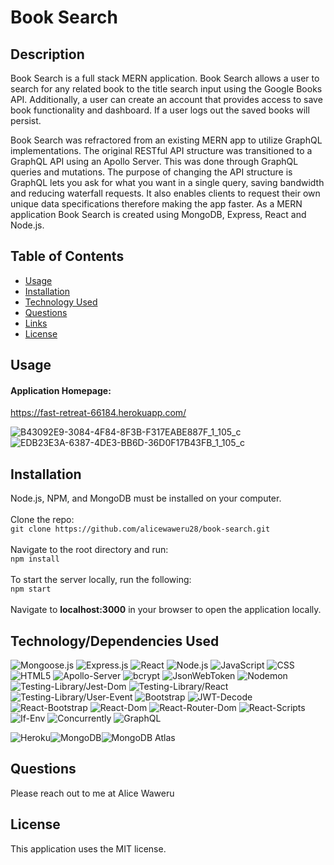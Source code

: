 # Book Search


## Description
Book Search is a full stack MERN application. Book Search allows a user to search for any related book to the title search input using the Google Books API. Additionally, a user can create an account that provides access to save book functionality and dashboard. If a user logs out the saved books will persist.

Book Search was refractored from an existing MERN app to utilize GraphQL implementations. The original RESTful API structure was transitioned to a GraphQL API using an Apollo Server. This was done through GraphQL queries and mutations. The purpose of changing the API structure is GraphQL lets you ask for what you want in a single query, saving bandwidth and reducing waterfall requests. It also enables clients to request their own unique data specifications therefore making the app faster. As a MERN application Book Search is created using MongoDB, Express, React and Node.js. 

## Table of Contents
  - [Usage](#Usage)
  - [Installation](#installation)
  - [Technology Used](#technology-used)
  - [Questions](#questions)
  - [Links](#links)
  - [License](#license)
  
## Usage

#### Application Homepage:

  https://fast-retreat-66184.herokuapp.com/
  
  ![B43092E9-3084-4F84-8F3B-F317EABE887F_1_105_c](https://user-images.githubusercontent.com/80792502/132083752-e4856232-6fb6-4cd8-a4b5-f56ca81f9209.jpeg)
![EDB23E3A-6387-4DE3-BB6D-36D0F17B43FB_1_105_c](https://user-images.githubusercontent.com/80792502/132083755-ae8579e7-3f31-413a-b525-7314e9dae038.jpeg)

  ## Installation
  Node.js, NPM, and MongoDB must be installed on your computer. <br />
  <br />Clone the repo: <br />
      `git clone https://github.com/alicewaweru28/book-search.git` <br />
  <br />Navigate to the root directory and run: <br />
      `npm install` <br />
  <br />To start the server locally, run the following: <br />
      `npm start` <br />
  <br />Navigate to <b>localhost:3000</b> in your browser to open the application locally.

  ## Technology/Dependencies Used
  ![Mongoose.js](https://img.shields.io/badge/-Mongoose-white?style=for-the-badge)
  ![Express.js](https://img.shields.io/badge/-Express-9cf?style=for-the-badge)
  ![React](https://img.shields.io/badge/-React-white?style=for-the-badge)
  ![Node.js](https://img.shields.io/badge/-Node.js-9cf?style=for-the-badge)
  ![JavaScript](https://img.shields.io/badge/-Javascript-white?style=for-the-badge)
  ![CSS](https://img.shields.io/badge/-CSS-9cf?style=for-the-badge)
  ![HTML5](https://img.shields.io/badge/-HTML5-white?style=for-the-badge)
  ![Apollo-Server](https://img.shields.io/badge/-Apollo--Server-9cf?style=for-the-badge)
  ![bcrypt](https://img.shields.io/badge/-Bcrypt-white?style=for-the-badge)
  ![JsonWebToken](https://img.shields.io/badge/-JsonWebToken-9cf?style=for-the-badge)
  ![Nodemon](https://img.shields.io/badge/-Nodemon-white?style=for-the-badge)
  ![Testing-Library/Jest-Dom](https://img.shields.io/badge/-Testing--Library/Jest--Dom-9cf?style=for-the-badge)
  ![Testing-Library/React](https://img.shields.io/badge/-Testing--Library/React-white?style=for-the-badge)
  ![Testing-Library/User-Event](https://img.shields.io/badge/-Testing--Library/User--Event-9cf?style=for-the-badge)
  ![Bootstrap](https://img.shields.io/badge/-Bootstrap-white?style=for-the-badge)
  ![JWT-Decode](https://img.shields.io/badge/-JWT--Decode-9cf?style=for-the-badge)
  ![React-Bootstrap](https://img.shields.io/badge/-React--Bootstrap-white?style=for-the-badge)
  ![React-Dom](https://img.shields.io/badge/-React--Dom-9cf?style=for-the-badge)
  ![React-Router-Dom](https://img.shields.io/badge/-React--Router--Dom-white?style=for-the-badge)
  ![React-Scripts](https://img.shields.io/badge/-React--Scripts-9cf?style=for-the-badge)
  ![If-Env](https://img.shields.io/badge/-If--Env-white?style=for-the-badge)
  ![Concurrently](https://img.shields.io/badge/-Concurrently-9cf?style=for-the-badge)
  ![GraphQL](https://img.shields.io/badge/-GraphQL-white?style=for-the-badge)
    <br />
  
  ![Heroku](https://img.shields.io/badge/Server-Heroku-inactive?style=for-the-badge)![MongoDB](https://img.shields.io/badge/Database-MongoDb-inactive?style=for-the-badge)![MongoDB Atlas](https://img.shields.io/badge/Cloud%20Database-MongoDB%20Atlas-inactive?style=for-the-badge) 
  
  ## Questions
  Please reach out to me at Alice Waweru 
  
  ## License 
  This application uses the MIT license.  
